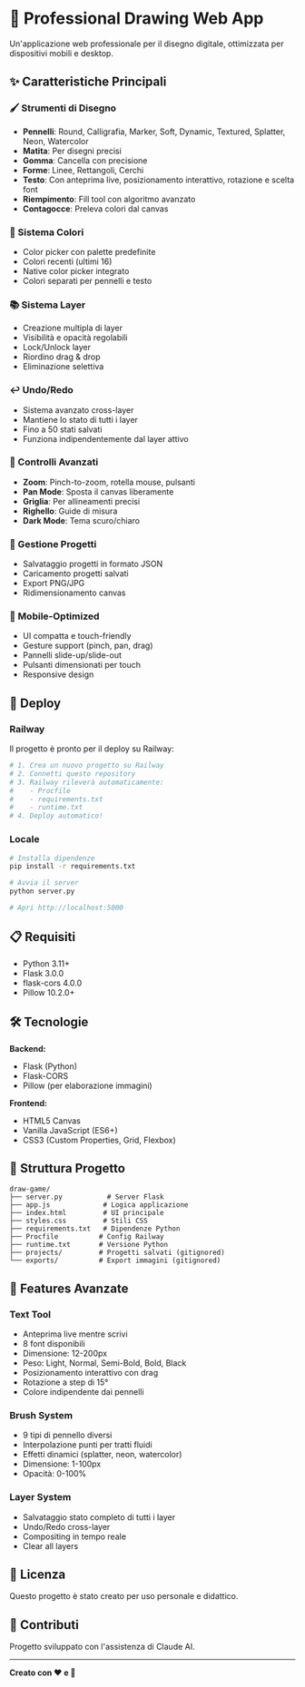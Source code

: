 # 🎨 Professional Drawing Web App

Un'applicazione web professionale per il disegno digitale, ottimizzata per dispositivi mobili e desktop.

## ✨ Caratteristiche Principali

### 🖌️ Strumenti di Disegno
- **Pennelli**: Round, Calligrafia, Marker, Soft, Dynamic, Textured, Splatter, Neon, Watercolor
- **Matita**: Per disegni precisi
- **Gomma**: Cancella con precisione
- **Forme**: Linee, Rettangoli, Cerchi
- **Testo**: Con anteprima live, posizionamento interattivo, rotazione e scelta font
- **Riempimento**: Fill tool con algoritmo avanzato
- **Contagocce**: Preleva colori dal canvas

### 🎨 Sistema Colori
- Color picker con palette predefinite
- Colori recenti (ultimi 16)
- Native color picker integrato
- Colori separati per pennelli e testo

### 📚 Sistema Layer
- Creazione multipla di layer
- Visibilità e opacità regolabili
- Lock/Unlock layer
- Riordino drag & drop
- Eliminazione selettiva

### ↩️ Undo/Redo
- Sistema avanzato cross-layer
- Mantiene lo stato di tutti i layer
- Fino a 50 stati salvati
- Funziona indipendentemente dal layer attivo

### 🔧 Controlli Avanzati
- **Zoom**: Pinch-to-zoom, rotella mouse, pulsanti
- **Pan Mode**: Sposta il canvas liberamente
- **Griglia**: Per allineamenti precisi
- **Righello**: Guide di misura
- **Dark Mode**: Tema scuro/chiaro

### 💾 Gestione Progetti
- Salvataggio progetti in formato JSON
- Caricamento progetti salvati
- Export PNG/JPG
- Ridimensionamento canvas

### 📱 Mobile-Optimized
- UI compatta e touch-friendly
- Gesture support (pinch, pan, drag)
- Pannelli slide-up/slide-out
- Pulsanti dimensionati per touch
- Responsive design

## 🚀 Deploy

### Railway
Il progetto è pronto per il deploy su Railway:

```bash
# 1. Crea un nuovo progetto su Railway
# 2. Connetti questo repository
# 3. Railway rileverà automaticamente:
#    - Procfile
#    - requirements.txt
#    - runtime.txt
# 4. Deploy automatico!
```

### Locale
```bash
# Installa dipendenze
pip install -r requirements.txt

# Avvia il server
python server.py

# Apri http://localhost:5000
```

## 📋 Requisiti

- Python 3.11+
- Flask 3.0.0
- flask-cors 4.0.0
- Pillow 10.2.0+

## 🛠️ Tecnologie

**Backend:**
- Flask (Python)
- Flask-CORS
- Pillow (per elaborazione immagini)

**Frontend:**
- HTML5 Canvas
- Vanilla JavaScript (ES6+)
- CSS3 (Custom Properties, Grid, Flexbox)

## 📁 Struttura Progetto

```
draw-game/
├── server.py           # Server Flask
├── app.js             # Logica applicazione
├── index.html         # UI principale
├── styles.css         # Stili CSS
├── requirements.txt   # Dipendenze Python
├── Procfile          # Config Railway
├── runtime.txt       # Versione Python
├── projects/         # Progetti salvati (gitignored)
└── exports/          # Export immagini (gitignored)
```

## 🎯 Features Avanzate

### Text Tool
- Anteprima live mentre scrivi
- 8 font disponibili
- Dimensione: 12-200px
- Peso: Light, Normal, Semi-Bold, Bold, Black
- Posizionamento interattivo con drag
- Rotazione a step di 15°
- Colore indipendente dai pennelli

### Brush System
- 9 tipi di pennello diversi
- Interpolazione punti per tratti fluidi
- Effetti dinamici (splatter, neon, watercolor)
- Dimensione: 1-100px
- Opacità: 0-100%

### Layer System
- Salvataggio stato completo di tutti i layer
- Undo/Redo cross-layer
- Compositing in tempo reale
- Clear all layers

## 📝 Licenza

Questo progetto è stato creato per uso personale e didattico.

## 🤝 Contributi

Progetto sviluppato con l'assistenza di Claude AI.

---

**Creato con ❤️ e 🎨**
